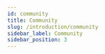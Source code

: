 ```yaml
---
id: community
title: Community
slug: /introduction/community
sidebar_label: Community
sidebar_position: 3
---
```

